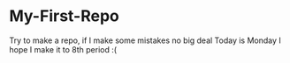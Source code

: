 # My-First-Repo
Try to make a repo, if I make some mistakes no big deal
Today is Monday I hope I make it to 8th period :(
